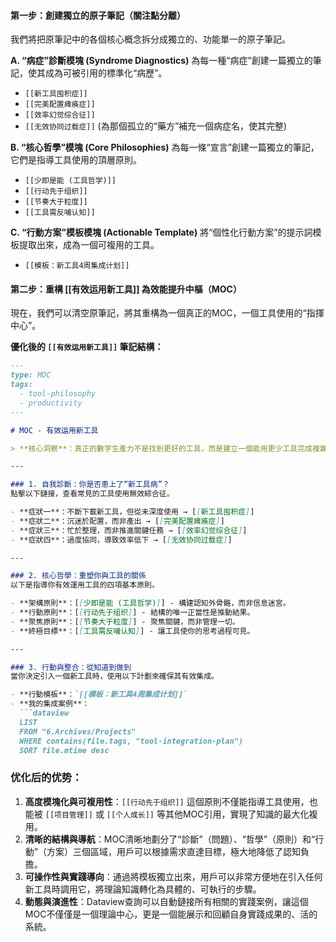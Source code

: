 
#### **第一步：創建獨立的原子筆記（關注點分離）**

我們將把原筆記中的各個核心概念拆分成獨立的、功能單一的原子筆記。

**A. “病症”診斷模塊 (Syndrome Diagnostics)**
為每一種“病症”創建一篇獨立的筆記，使其成為可被引用的標準化“病歷”。
*   `[[新工具囤积症]]`
*   `[[完美配置瘫痪症]]`
*   `[[效率幻觉综合征]]`
*   `[[无效协同过载症]]` (為那個孤立的“藥方”補充一個病症名，使其完整)

**B. “核心哲學”模塊 (Core Philosophies)**
為每一條“宣言”創建一篇獨立的筆記，它們是指導工具使用的頂層原則。
*   `[[少即是能 (工具哲学)]]`
*   `[[行动先于组织]]`
*   `[[节奏大于粒度]]`
*   `[[工具需反哺认知]]`

**C. “行動方案”模板模塊 (Actionable Template)**
將“個性化行動方案”的提示詞模板提取出來，成為一個可複用的工具。
*   `[[模板：新工具4周集成计划]]`

#### **第二步：重構 [[有效运用新工具]] 為效能提升中樞（MOC）**

現在，我們可以清空原筆記，將其重構為一個真正的MOC，一個工具使用的“指揮中心”。

**優化後的 `[[有效运用新工具]]` 筆記結構：**

```md
---
type: MOC
tags:
  - tool-philosophy
  - productivity
---

# MOC - 有效运用新工具

> **核心洞察**：真正的數字生產力不是找到更好的工具，而是建立一個能用更少工具完成複雜任務的**認知操作系統**。

---

### 1. 自我診斷：你是否患上了“新工具病”？
點擊以下鏈接，查看常見的工具使用無效綜合征。

- **症狀一**：不斷下載新工具，但從未深度使用 → [[新工具囤积症]]
- **症狀二**：沉迷於配置，而非產出 → [[完美配置瘫痪症]]
- **症狀三**：忙於整理，而非推進關鍵任務 → [[效率幻觉综合征]]
- **症狀四**：過度協同，導致效率低下 → [[无效协同过载症]]

---

### 2. 核心哲學：重塑你與工具的關係
以下是指導你有效運用工具的四項基本原則。

- **架構原則**：[[少即是能 (工具哲学)]] - 構建認知外骨骼，而非信息迷宮。
- **行動原則**：[[行动先于组织]] - 結構的唯一正當性是推動結果。
- **聚焦原則**：[[节奏大于粒度]] - 聚焦關鍵，而非管理一切。
- **終極目標**：[[工具需反哺认知]] - 讓工具使你的思考過程可見。

---

### 3. 行動與整合：從知道到做到
當你決定引入一個新工具時，使用以下計劃來確保其有效集成。

- **行動模板**：`[[模板：新工具4周集成计划]]`
- **我的集成案例**：
  ```dataview
  LIST
  FROM "6.Archives/Projects"
  WHERE contains(file.tags, "tool-integration-plan")
  SORT file.mtime desc
  ```


### 优化后的优势：

1.  **高度模塊化與可複用性**：`[[行动先于组织]]` 這個原則不僅能指導工具使用，也能被 `[[项目管理]]` 或 `[[个人成长]]` 等其他MOC引用，實現了知識的最大化複用。
2.  **清晰的結構與導航**：MOC清晰地劃分了“診斷”（問題）、“哲學”（原則）和“行動”（方案）三個區域，用戶可以根據需求直達目標，極大地降低了認知負擔。
3.  **可操作性與實踐導向**：通過將模板獨立出來，用戶可以非常方便地在引入任何新工具時調用它，將理論知識轉化為具體的、可執行的步驟。
4.  **動態與演進性**：Dataview查詢可以自動鏈接所有相關的實踐案例，讓這個MOC不僅僅是一個理論中心，更是一個能展示和回顧自身實踐成果的、活的系統。